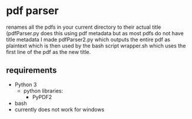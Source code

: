# pdf parser

renames all the pdfs in your current directory to their actual title (pdfParser.py does this using pdf metadata but as most pdfs do not have title metadata I made pdfParser2.py which outputs the entire pdf as plaintext which is then used by the bash script wrapper.sh which uses the first line of the pdf as the new title.

## requirements
- Python 3
	- python libraries:
		- PyPDF2
- bash
- currently does not work for windows
